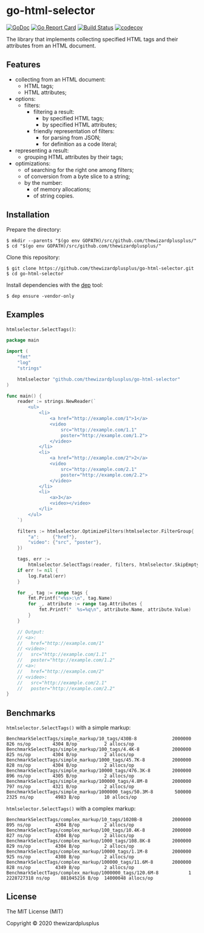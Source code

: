 # go-html-selector

[![GoDoc](https://godoc.org/github.com/thewizardplusplus/go-html-selector?status.svg)](https://godoc.org/github.com/thewizardplusplus/go-html-selector)
[![Go Report Card](https://goreportcard.com/badge/github.com/thewizardplusplus/go-html-selector)](https://goreportcard.com/report/github.com/thewizardplusplus/go-html-selector)
[![Build Status](https://travis-ci.org/thewizardplusplus/go-html-selector.svg?branch=master)](https://travis-ci.org/thewizardplusplus/go-html-selector)
[![codecov](https://codecov.io/gh/thewizardplusplus/go-html-selector/branch/master/graph/badge.svg)](https://codecov.io/gh/thewizardplusplus/go-html-selector)

The library that implements collecting specified HTML tags and their attributes from an HTML document.

## Features

- collecting from an HTML document:
  - HTML tags;
  - HTML attributes;
- options:
  - filters:
    - filtering a result:
      - by specified HTML tags;
      - by specified HTML attributes;
    - friendly representation of filters:
      - for parsing from JSON;
      - for definition as a code literal;
- representing a result:
  - grouping HTML attributes by their tags;
- optimizations:
  - of searching for the right one among filters;
  - of conversion from a byte slice to a string;
  - by the number:
    - of memory allocations;
    - of string copies.

## Installation

Prepare the directory:

```
$ mkdir --parents "$(go env GOPATH)/src/github.com/thewizardplusplus/"
$ cd "$(go env GOPATH)/src/github.com/thewizardplusplus/"
```

Clone this repository:

```
$ git clone https://github.com/thewizardplusplus/go-html-selector.git
$ cd go-html-selector
```

Install dependencies with the [dep](https://golang.github.io/dep/) tool:

```
$ dep ensure -vendor-only
```

## Examples

`htmlselector.SelectTags()`:

```go
package main

import (
	"fmt"
	"log"
	"strings"

	htmlselector "github.com/thewizardplusplus/go-html-selector"
)

func main() {
	reader := strings.NewReader(`
		<ul>
			<li>
				<a href="http://example.com/1">1</a>
				<video
					src="http://example.com/1.1"
					poster="http://example.com/1.2">
				</video>
			</li>
			<li>
				<a href="http://example.com/2">2</a>
				<video
					src="http://example.com/2.1"
					poster="http://example.com/2.2">
				</video>
			</li>
			<li>
				<a>3</a>
				<video></video>
			</li>
		</ul>
	`)

	filters := htmlselector.OptimizeFilters(htmlselector.FilterGroup{
		"a":     {"href"},
		"video": {"src", "poster"},
	})

	tags, err :=
		htmlselector.SelectTags(reader, filters, htmlselector.SkipEmptyTags())
	if err != nil {
		log.Fatal(err)
	}

	for _, tag := range tags {
		fmt.Printf("<%s>:\n", tag.Name)
		for _, attribute := range tag.Attributes {
			fmt.Printf("  %s=%q\n", attribute.Name, attribute.Value)
		}
	}

	// Output:
	// <a>:
	//   href="http://example.com/1"
	// <video>:
	//   src="http://example.com/1.1"
	//   poster="http://example.com/1.2"
	// <a>:
	//   href="http://example.com/2"
	// <video>:
	//   src="http://example.com/2.1"
	//   poster="http://example.com/2.2"
}
```

## Benchmarks

`htmlselector.SelectTags()` with a simple markup:

```
BenchmarkSelectTags/simple_markup/10_tags/430B-8         	 2000000	       826 ns/op	    4304 B/op	       2 allocs/op
BenchmarkSelectTags/simple_markup/100_tags/4.4K-8        	 2000000	       825 ns/op	    4304 B/op	       2 allocs/op
BenchmarkSelectTags/simple_markup/1000_tags/45.7K-8      	 2000000	       828 ns/op	    4304 B/op	       2 allocs/op
BenchmarkSelectTags/simple_markup/10000_tags/476.3K-8    	 2000000	       896 ns/op	    4305 B/op	       2 allocs/op
BenchmarkSelectTags/simple_markup/100000_tags/4.8M-8     	 2000000	       797 ns/op	    4321 B/op	       2 allocs/op
BenchmarkSelectTags/simple_markup/1000000_tags/50.3M-8   	  500000	      2325 ns/op	    4983 B/op	      10 allocs/op
```

`htmlselector.SelectTags()` with a complex markup:

```
BenchmarkSelectTags/complex_markup/10_tags/1020B-8       	 2000000	       895 ns/op	     4304 B/op	       2 allocs/op
BenchmarkSelectTags/complex_markup/100_tags/10.4K-8      	 2000000	       827 ns/op	     4304 B/op	       2 allocs/op
BenchmarkSelectTags/complex_markup/1000_tags/108.8K-8    	 2000000	       829 ns/op	     4304 B/op	       2 allocs/op
BenchmarkSelectTags/complex_markup/10000_tags/1.1M-8     	 2000000	       925 ns/op	     4308 B/op	       2 allocs/op
BenchmarkSelectTags/complex_markup/100000_tags/11.6M-8   	 2000000	       828 ns/op	     4349 B/op	       2 allocs/op
BenchmarkSelectTags/complex_markup/1000000_tags/120.6M-8 	       1	2228727318 ns/op	881045216 B/op	14000048 allocs/op
```

## License

The MIT License (MIT)

Copyright &copy; 2020 thewizardplusplus
